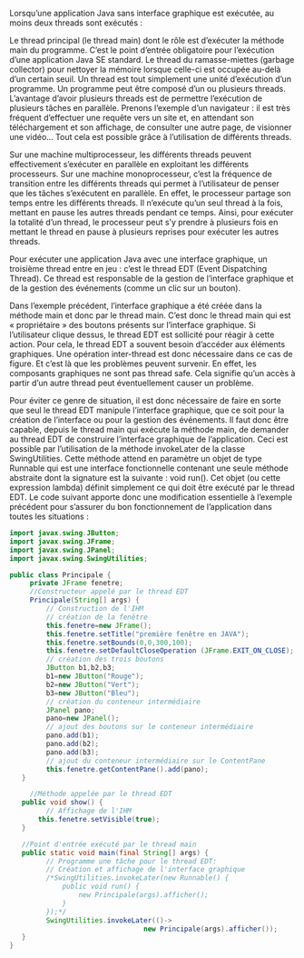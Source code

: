 Lorsqu’une application Java sans interface graphique est exécutée, au moins deux threads sont exécutés :

Le thread principal (le thread main) dont le rôle est d’exécuter la méthode main du programme. C’est le point d’entrée obligatoire pour l’exécution d’une application Java SE standard. Le thread du ramasse-miettes (garbage collector) pour nettoyer la mémoire lorsque celle-ci est occupée au-delà d’un certain seuil. Un thread est tout simplement une unité d’exécution d’un programme. Un programme peut être composé d’un ou plusieurs threads. L’avantage d’avoir plusieurs threads est de permettre l’exécution de plusieurs tâches en parallèle. Prenons l’exemple d’un navigateur : il est très fréquent d’effectuer une requête vers un site et, en attendant son téléchargement et son affichage, de consulter une autre page, de visionner une vidéo… Tout cela est possible grâce à l’utilisation de différents threads.

Sur une machine multiprocesseur, les différents threads peuvent effectivement s’exécuter en parallèle en exploitant les différents processeurs. Sur une machine monoprocesseur, c’est la fréquence de transition entre les différents threads qui permet à l’utilisateur de penser que les tâches s’exécutent en parallèle. En effet, le processeur partage son temps entre les différents threads. Il n’exécute qu’un seul thread à la fois, mettant en pause les autres threads pendant ce temps. Ainsi, pour exécuter la totalité d’un thread, le processeur peut s’y prendre à plusieurs fois en mettant le thread en pause à plusieurs reprises pour exécuter les autres threads.

Pour exécuter une application Java avec une interface graphique, un troisième thread entre en jeu : c’est le thread EDT (Event Dispatching Thread). Ce thread est responsable de la gestion de l’interface graphique et de la gestion des événements (comme un clic sur un bouton).

Dans l’exemple précédent, l’interface graphique a été créée dans la méthode main et donc par le thread main. C’est donc le thread main qui est « propriétaire » des boutons présents sur l’interface graphique. Si l’utilisateur clique dessus, le thread EDT est sollicité pour réagir à cette action. Pour cela, le thread EDT a souvent besoin d’accéder aux éléments graphiques. Une opération inter-thread est donc nécessaire dans ce cas de figure. Et c’est là que les problèmes peuvent survenir. En effet, les composants graphiques ne sont pas thread safe. Cela signifie qu’un accès à partir d’un autre thread peut éventuellement causer un problème.

Pour éviter ce genre de situation, il est donc nécessaire de faire en sorte que seul le thread EDT manipule l’interface graphique, que ce soit pour la création de l’interface ou pour la gestion des événements. Il faut donc être capable, depuis le thread main qui exécute la méthode main, de demander au thread EDT de construire l’interface graphique de l’application. Ceci est possible par l’utilisation de la méthode invokeLater de la classe SwingUtilities. Cette méthode attend en paramètre un objet de type Runnable qui est une interface fonctionnelle contenant une seule méthode abstraite dont la signature est la suivante : void run(). Cet objet (ou cette expression lambda) définit simplement ce qui doit être exécuté par le thread EDT. Le code suivant apporte donc une modification essentielle à l’exemple précédent pour s’assurer du bon fonctionnement de l’application dans toutes les situations :

```java
import javax.swing.JButton;
import javax.swing.JFrame;
import javax.swing.JPanel;
import javax.swing.SwingUtilities;

public class Principale {
     private JFrame fenetre;
     //Constructeur appelé par le thread EDT
     Principale(String[] args) {
         // Construction de l'IHM
         // création de la fenêtre
         this.fenetre=new JFrame();
         this.fenetre.setTitle("première fenêtre en JAVA");
         this.fenetre.setBounds(0,0,300,100);
         this.fenetre.setDefaultCloseOperation (JFrame.EXIT_ON_CLOSE);
         // création des trois boutons
         JButton b1,b2,b3;
         b1=new JButton("Rouge");
         b2=new JButton("Vert");
         b3=new JButton("Bleu");
         // création du conteneur intermédiaire
         JPanel pano;
         pano=new JPanel();
         // ajout des boutons sur le conteneur intermédiaire
         pano.add(b1);
         pano.add(b2);
         pano.add(b3);
         // ajout du conteneur intermédiaire sur le ContentPane
         this.fenetre.getContentPane().add(pano);
   }

     //Méthode appelée par le thread EDT
   public void show() {
         // Affichage de l'IHM
       this.fenetre.setVisible(true);
   }

   //Point d'entrée exécuté par le thread main
   public static void main(final String[] args) {
         // Programme une tâche pour le thread EDT:
         // Création et affichage de l'interface graphique
         /*SwingUtilities.invokeLater(new Runnable() {
             public void run() {
                 new Principale(args).afficher();
             }
         });*/
         SwingUtilities.invokeLater(()->
                                 new Principale(args).afficher());
   }
}
```
